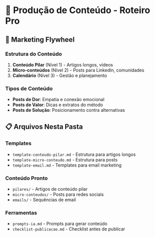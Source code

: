 # 📝 Produção de Conteúdo - Roteiro Pro

## 🎯 Marketing Flywheel

### Estrutura do Conteúdo
1. **Conteúdo Pilar** (Nível 1) - Artigos longos, vídeos
2. **Micro-conteúdos** (Nível 2) - Posts para LinkedIn, comunidades
3. **Calendário** (Nível 3) - Gestão e planejamento

### Tipos de Conteúdo
- **Posts de Dor**: Empatia e conexão emocional
- **Posts de Valor**: Dicas e extratos do método
- **Posts de Solução**: Posicionamento contra alternativas

## 📋 Arquivos Nesta Pasta

### Templates
- `template-conteudo-pilar.md` - Estrutura para artigos longos
- `template-micro-conteudo.md` - Estrutura para posts
- `template-email.md` - Templates para email marketing

### Conteúdo Pronto
- `pilares/` - Artigos de conteúdo pilar
- `micro-conteudos/` - Posts para redes sociais
- `emails/` - Sequências de email

### Ferramentas
- `prompts-ia.md` - Prompts para gerar conteúdo
- `checklist-publicacao.md` - Checklist antes de publicar